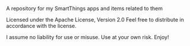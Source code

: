 A repository for my SmartThings apps and items related to them

Licensed under the Apache License, Version 2.0 Feel free to distribute in accordance with the license.

I assume no liability for use or misuse. Use at your own risk. Enjoy!
